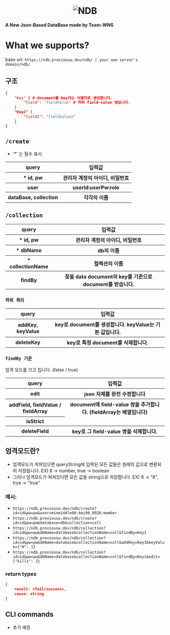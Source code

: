 <h1 align="center"><img src="" alt= NDB></h1>
<strong align="center">A New Json-Based DataBase made by Team-WNS</strong>


# What we supports?
base url: ```https://ndb.previousw.dev/ndb/ | your own server's domain/ndb/ ```

## 구조
```json
{
    "Key" { # document를 Key라는 식별자로 생성합니다.
        "field": "fieldValue" # 하위 field-value 쌍입니다.
    }
    "Key2" {
        "field2": "fieldValue2"
    }
}
```

## `/create`
- '*' 는 필수 표시
<table>
  <tr>
    <th>query</th>
    <th>입력값</th>
  </tr>
  <tr>
    <th>* id, pw</th>
    <th>관리자 계정의 아이디, 비밀번호</th>
  </tr>
  <tr>
    <th>user</th>
    <th>userId:userPw:role</th>
  </tr>
  <tr>
    <th>dataBase, collection</th>
    <th>각각의 이름</th>
  </tr>
</table>

## `/collection`
<table>
  <tr>
    <th>query</th>
    <th>입력값</th>
  </tr>
  <tr>
    <th>* id, pw</th>
    <th>관리자 계정의 아이디, 비밀번호</th>
  </tr>
  <tr>
    <th>* dbName</th>
    <th>db의 이름</th>
  </tr>
  <tr>
    <th>* collectionName</th>
    <th>컬렉션의 이름</th>
  </tr>
  <tr>
    <th>findBy</th> 
    <th>찾을 data document의 key를 기준으로 document를 받습니다.</th>
  </tr>
</table>

### `하위 쿼리`
<table>
  <tr>
    <th>query</th>
    <th>입력값</th>
  </tr>
  <tr>
    <th>addKey, keyValue</th>
    <th>key로 document를 생성합니다. keyValue는 기본 값입니다.</th>
  </tr>
  <tr>
    <th>deleteKey</th>
    <th>key로 특정 document를 삭제합니다.</th>
  </tr>
</table>

### `findBy 기준`
<table>
  <tr>
    <th>query</th>
    <th>입력값</th>
  </tr>
  <tr>
    <th>edit</th>
    <th>json 자체를 완전 수정합니다</th>
  </tr>
  <tr>
    <th>addField, fieldValue / fieldArray</th>
    <th>document에 field-value 쌍을 추가합니다. (fieldArray는 배열입니다)</th>
  </tr>
    <tr>
        <th>isStrict</th>
        <tr>엄격 모드를 끄고 킵니다. (false / true) </tr>
    </tr>
  <tr>
    <th>deleteField</th>
    <th>key로 그 field-value 쌍을 삭제합니다.</th>
  </tr>
</table>

## 엄격모드란?
- 엄격모드가 꺼져있으면 queryString에 입력된 모든 값들은 원래의 값으로 변환되어 저장됩니다. EX) 8 -> number, true -> boolean
- 그러나 엄격모드가 켜져있다면 모든 값을 string으로 저장합니다. EX) 8 -> "8", trye -> "true"
### 예시: 
- ``` https://ndb.previousw.dev/ndb/create?id=id&pw=pw&user=minmiddle08:kmj08_0928:member ``` 
- ``` https://ndb.previousw.dev/ndb/create?id=id&pw=pw&database=db&collection=coll ```
- `https://ndb.previousw.dev/ndb/collection?id=id&pw=pw&dbName=database&collectionName=coll&findBy=Key1`
- `https://ndb.previousw.dev/ndb/collection?id=id&pw=pw&dbName=database&collectionName=coll&addKey=Key3&keyValue={"H": 1}`
- `https://ndb.previousw.dev/ndb/collection?id=id&pw=pw&dbName=database&collectionName=coll&findBy=Key1&edit={"kills": 3}`

### return types
```json
{
    result: <fail/success>,
    cause: string
}
```

## CLI commands
- 추가 예정
